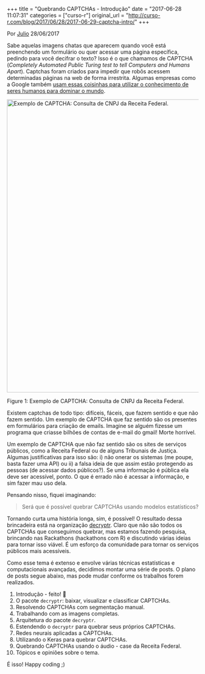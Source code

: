 +++
title = "Quebrando CAPTCHAs - Introdução"
date = "2017-06-28 11:07:31"
categories = ["curso-r"]
original_url = "http://curso-r.com/blog/2017/06/28/2017-06-29-captcha-intro/"
+++

<p class="text-muted text-uppercase mb-small text-right">
Por <a href="http://curso-r.com/author/julio">Julio</a> 28/06/2017
</p>
<p>
Sabe aquelas imagens chatas que aparecem quando você está preenchendo um
formulário ou quer acessar uma página específica, pedindo para você
decifrar o texto? Isso é o que chamamos de CAPTCHA (<em>Completely
Automated Public Turing test to tell Computers and Humans Apart</em>).
Captchas foram criados para impedir que robôs acessem determinadas
páginas na web de forma irrestrita. Algumas empresas como a Google
também <a href="https://www.google.com/recaptcha/intro/index.html">usam
essas coisinhas para utilizar o conhecimento de seres humanos para
dominar o mundo</a>.
</p>
<span id="fig:unnamed-chunk-1"></span>
<img src="http://curso-r.com/blog/2017/06/28/2017-06-29-captcha-intro/2017-06-29-captcha-intro_files/figure-html/unnamed-chunk-1-1.png" alt="Exemplo de CAPTCHA: Consulta de CNPJ da Receita Federal." width="768">
<p class="caption">
Figure 1: Exemplo de CAPTCHA: Consulta de CNPJ da Receita Federal.
</p>

<p>
Existem captchas de todo tipo: difíceis, fáceis, que fazem sentido e que
não fazem sentido. Um exemplo de CAPTCHA que faz sentido são os
presentes em formulários para criação de emails. Imagine se alguém
fizesse um programa que criasse bilhões de contas de e-mail do gmail!
Morte horrível.
</p>
<p>
Um exemplo de CAPTCHA que não faz sentido são os sites de serviços
públicos, como a Receita Federal ou de alguns Tribunais de Justiça.
Algumas justificativas para isso são: i) não onerar os sistemas (me
poupe, basta fazer uma API) ou ii) a falsa ideia de que assim estão
protegendo as pessoas (de acessar dados públicos?). Se uma informação é
pública ela deve ser acessível, ponto. O que é errado não é acessar a
informação, e sim fazer mau uso dela.
</p>
<p>
Pensando nisso, fiquei imaginando:
</p>
<blockquote>
<p>
Será que é possível quebrar CAPTCHAs usando modelos estatísticos?
</p>
</blockquote>
<p>
Tornando curta uma história longa, sim, é possível! O resultado dessa
brincadeira está na organização
<a href="https://github.com/decryptr">decryptr</a>. Claro que não são
todos os CAPTCHAs que conseguimos quebrar, mas estamos fazendo pesquisa,
brincando nas Rackathons (hackathons com R) e discutindo várias ideias
para tornar isso viável. É um esforço da comunidade para tornar os
serviços públicos mais acessíveis.
</p>

<p>
Como esse tema é extenso e envolve várias técnicas estatísticas e
computacionais avançadas, decidimos montar uma série de posts. O plano
de posts segue abaixo, mas pode mudar conforme os trabalhos forem
realizados.
</p>
<ol>
<li>
Introdução - feito! 🌈
</li>
<li>
O pacote <code>decryptr</code>: baixar, visualizar e classificar
CAPTCHAs.
</li>
<li>
Resolvendo CAPTCHAs com segmentação manual.
</li>
<li>
Trabalhando com as imagens completas.
</li>
<li>
Arquitetura do pacote <code>decryptr</code>.
</li>
<li>
Estendendo o <code>decryptr</code> para quebrar seus próprios CAPTCHAs.
</li>
<li>
Redes neurais aplicadas a CAPTCHAs.
</li>
<li>
Utilizando o Keras para quebrar CAPTCHAs.
</li>
<li>
Quebrando CAPTCHAs usando o áudio - case da Receita Federal.
</li>
<li>
Tópicos e opiniões sobre o tema.
</li>
</ol>
<p>
É isso! Happy coding ;)
</p>

